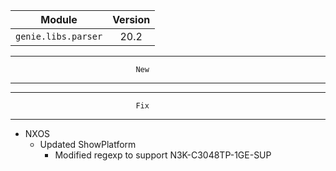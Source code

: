 | Module                  | Version       |
| ------------------------|:-------------:|
| ``genie.libs.parser``   |     20.2      |

--------------------------------------------------------------------------------
                                New
--------------------------------------------------------------------------------

--------------------------------------------------------------------------------
                                Fix
--------------------------------------------------------------------------------
* NXOS
    * Updated ShowPlatform
        * Modified regexp to support N3K-C3048TP-1GE-SUP
